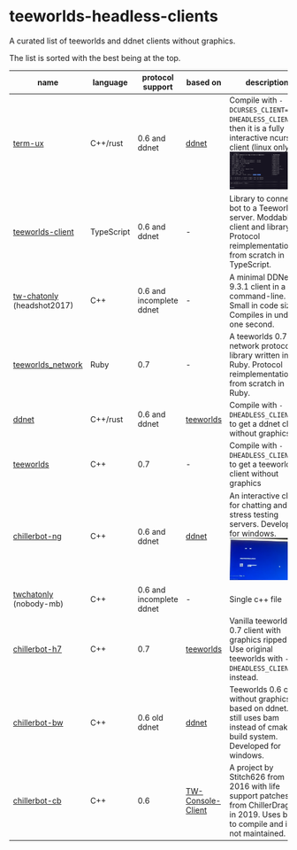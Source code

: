 # teeworlds-headless-clients
A curated list of teeworlds and ddnet clients without graphics.

The list is sorted with the best being at the top.

| name | language | protocol support | based on | description |
| --- | --- | --- | --- | --- |
| [term-ux](https://github.com/chillerbot/chillerbot-ux) | C++/rust | 0.6 and ddnet | [ddnet](https://github.com/ddnet/ddnet) | Compile with ``-DCURSES_CLIENT=ON -DHEADLESS_CLIENT=ON`` then it is a fully interactive ncurses client (linux only). [![term-ux](https://github.com/chillerbot/chillerbot-ux/raw/chillerbot/other/term-ux_browser.png)](https://www.youtube.com/watch?v=D0tpwp2QN6A)
| [teeworlds-client](https://gitlab.com/swarfey/teeworlds-client) | TypeScript | 0.6 and ddnet | - | Library to connect a bot to a Teeworlds server. Moddable client and library. Protocol reimplementation from scratch in TypeScript.
| [tw-chatonly](https://github.com/headshot2017/tw-chatonly) (headshot2017) | C++ | 0.6 and incomplete ddnet | - | A minimal DDNet 9.3.1 client in a command-line. Small in code size. Compiles in under one second.
| [teeworlds_network](https://github.com/ChillerDragon/teeworlds_network) | Ruby | 0.7 | - | A teeworlds 0.7 network protocol library written in Ruby. Protocol reimplementation from scratch in Ruby.
| [ddnet](github.com/ddnet/ddnet) | C++/rust | 0.6 and ddnet | [teeworlds](github.com/teeworlds/teeworlds) | Compile with ``-DHEADLESS_CLIENT=ON`` to get a ddnet client without graphics
| [teeworlds](github.com/teeworlds/teeworlds) | C++ | 0.7 | - | Compile with ``-DHEADLESS_CLIENT=ON`` to get a teeworlds client without graphics
| [chillerbot-ng](https://github.com/chillerbot/chillerbot-ng) | C++ | 0.6 and ddnet | [ddnet](github.com/ddnet/ddnet) | An interactive client for chatting and stress testing servers. Developed for windows. [![chillerbot-ng preview](./img/chillerbot-ng.png)](https://www.youtube.com/watch?v=LMTg2sL5pD4)
| [twchatonly](https://github.com/nobody-mb/twchatonly) (nobody-mb) | C++ | 0.6 and incomplete ddnet | - | Single c++ file
| [chillerbot-h7](https://github.com/chillerbot/chillerbot-h7) | C++ | 0.7 | [teeworlds](https://github.com/teeworlds/teeworlds) | Vanilla teeworlds 0.7 client with graphics ripped out. Use original teeworlds with ``-DHEADLESS_CLIENT=ON`` instead.
| [chillerbot-bw](https://github.com/chillerbot/chillerbot-bw) | C++ | 0.6 old ddnet | [ddnet](github.com/ddnet/ddnet) | Teeworlds 0.6 client without graphics based on ddnet. It still uses bam instead of cmake as build system. Developed for windows.
| [chillerbot-cb](https://github.com/chillerbot/chillerbot-cb) | C++ | 0.6 | [TW-Console-Client](https://github.com/Stitch626/TW-Console-Client) | A project by Stitch626 from 2016 with life support patches from ChillerDragon in 2019. Uses bam to compile and is not maintained.
